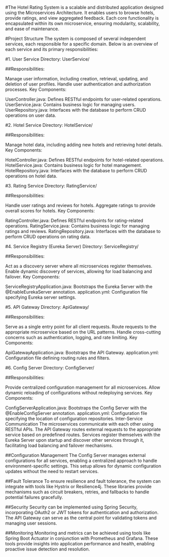 #The Hotel Rating System is a scalable and distributed application designed using the Microservices Architecture. It enables users to browse hotels, provide ratings, and view aggregated feedback. Each core functionality is encapsulated within its own microservice, ensuring modularity, scalability, and ease of maintenance.

#Project Structure
The system is composed of several independent services, each responsible for a specific domain. Below is an overview of each service and its primary responsibilities:

#1. User Service
Directory: UserService/

##Responsibilities:

Manage user information, including creation, retrieval, updating, and deletion of user profiles.
Handle user authentication and authorization processes.
Key Components:

UserController.java: Defines RESTful endpoints for user-related operations.
UserService.java: Contains business logic for managing users.
UserRepository.java: Interfaces with the database to perform CRUD operations on user data.

#2. Hotel Service
Directory: HotelService/

##Responsibilities:

Manage hotel data, including adding new hotels and retrieving hotel details.
Key Components:

HotelController.java: Defines RESTful endpoints for hotel-related operations.
HotelService.java: Contains business logic for hotel management.
HotelRepository.java: Interfaces with the database to perform CRUD operations on hotel data.

#3. Rating Service
Directory: RatingService/

##Responsibilities:

Handle user ratings and reviews for hotels.
Aggregate ratings to provide overall scores for hotels.
Key Components:

RatingController.java: Defines RESTful endpoints for rating-related operations.
RatingService.java: Contains business logic for managing ratings and reviews.
RatingRepository.java: Interfaces with the database to perform CRUD operations on rating data.

#4. Service Registry (Eureka Server)
Directory: ServiceRegistry/

##Responsibilities:

Act as a discovery server where all microservices register themselves.
Enable dynamic discovery of services, allowing for load balancing and failover.
Key Components:

ServiceRegistryApplication.java: Bootstraps the Eureka Server with the @EnableEurekaServer annotation.
application.yml: Configuration file specifying Eureka server settings.

#5. API Gateway
Directory: ApiGateway/

##Responsibilities:

Serve as a single entry point for all client requests.
Route requests to the appropriate microservice based on the URL patterns.
Handle cross-cutting concerns such as authentication, logging, and rate limiting.
Key Components:

ApiGatewayApplication.java: Bootstraps the API Gateway.
application.yml: Configuration file defining routing rules and filters.

#6. Config Server
Directory: ConfigServer/

##Responsibilities:

Provide centralized configuration management for all microservices.
Allow dynamic reloading of configurations without redeploying services.
Key Components:

ConfigServerApplication.java: Bootstraps the Config Server with the @EnableConfigServer annotation.
application.yml: Configuration file specifying the location of configuration repositories.
Inter-Service Communication
The microservices communicate with each other using RESTful APIs. The API Gateway routes external requests to the appropriate service based on predefined routes. Services register themselves with the Eureka Server upon startup and discover other services through it, facilitating load balancing and failover mechanisms.

##Configuration Management
The Config Server manages external configurations for all services, enabling a centralized approach to handle environment-specific settings. This setup allows for dynamic configuration updates without the need to restart services.

##Fault Tolerance
To ensure resilience and fault tolerance, the system can integrate with tools like Hystrix or Resilience4j. These libraries provide mechanisms such as circuit breakers, retries, and fallbacks to handle potential failures gracefully.

##Security
Security can be implemented using Spring Security, incorporating OAuth2 or JWT tokens for authentication and authorization. The API Gateway can serve as the central point for validating tokens and managing user sessions.

##Monitoring
Monitoring and metrics can be achieved using tools like Spring Boot Actuator in conjunction with Prometheus and Grafana. These tools provide insights into application performance and health, enabling proactive issue detection and resolution.

